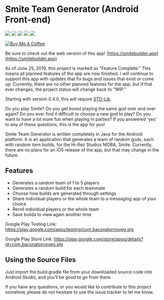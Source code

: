 # Smite Team Generator (Android Front-end)
![](https://img.shields.io/badge/Language-Java-brightgreen.svg) ![](https://img.shields.io/badge/API-Android-blue.svg) ![](https://img.shields.io/badge/Status-Feature_Complete-4e0ab5.svg) ![](https://img.shields.io/badge/Release-1.10.5-green.svg) ![](https://img.shields.io/badge/Beta-1.10.10-blue.svg)

<a href="https://www.buymeacoffee.com/baconatornoveg" target="_blank"><img src="https://www.buymeacoffee.com/assets/img/custom_images/orange_img.png" alt="Buy Me A Coffee" style="height: auto !important;width: auto !important;" ></a>

Be sure to check out the web version of this app! [https://smitebuilder.app](https://smitebuilder.app)

As of June 25, 2019, this project is marked as "Feature Complete." This means all planned features of the app are now finished. I will continue to support this app with updates that fix bugs and issues that exist or come up. Currently, there are no other planned features for the app, but if that ever changes, the project status will change back to "WIP."

Starting with version 0.4.0, this will require [STG-Lib](https://gitlab.com/Codazed/STG-Lib).

Do you play Smite? Do you get bored playing the same god over and over again? Do you ever find it difficult to choose a new god
to play? Do you want to have a lot more fun when playing in parties? If you answered 'yes' to any of these questions, this is
the app for you!

Smite Team Generator is written completely in Java for the Android platform. It is an application that generates a team of random gods, each with random item builds, for the Hi-Rez Studios MOBA, Smite. Currently, there are no plans for an iOS release of the app, but that may change in the future.

## Features
- Generates a random team of 1 to 5 players
- Generates a random build for each teammate
- Choose how builds are generated through settings
- Share individual players or the whole team to a messaging app of your choice
- Reroll individual players or the whole team
- Save builds to view again another time

Google Play Testing Link: https://play.google.com/apps/testing/com.baconatornoveg.stg

Google Play Store Link: https://play.google.com/store/apps/details?id=com.baconatornoveg.stg

## Using the Source Files
Just import the build.gradle file from your downloaded source code into Android Studio, and you'll be good to go from there.

If you have any questions, or you would like to contribute to this project somehow, please do not hesitate to use the issue tracker to let me know.
